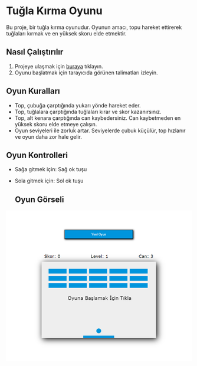 # Tuğla Kırma Oyunu

Bu proje, bir tuğla kırma oyunudur. Oyunun amacı, topu hareket ettirerek tuğlaları kırmak ve en yüksek skoru elde etmektir.

## Nasıl Çalıştırılır

1. Projeye ulaşmak için [buraya](https://gayemce.github.io/BrickBreakingGame/) tıklayın.
2. Oyunu başlatmak için tarayıcıda görünen talimatları izleyin.

## Oyun Kuralları

- Top, çubuğa çarptığında yukarı yönde hareket eder.
- Top, tuğlalara çarptığında tuğlaları kırar ve skor kazanırsınız.
- Top, alt kenara çarptığında can kaybedersiniz. Can kaybetmeden en yüksek skoru elde etmeye çalışın.
- Oyun seviyeleri ile zorluk artar. Seviyelerde çubuk küçülür, top hızlanır ve oyun daha zor hale gelir.

## Oyun Kontrolleri

- Sağa gitmek için: Sağ ok tuşu
- Sola gitmek için: Sol ok tuşu

  ## Oyun Görseli
![Brick Game](brickGame.png)

